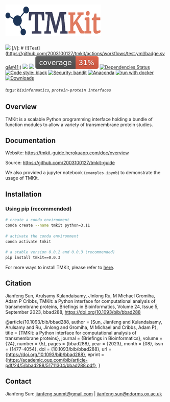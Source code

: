<h1>
    <img src="https://github.com/2003100127/tmkit/blob/main/docs/source/img/tmkit_logo.png?raw=true" width="300" height="100">
    <br>
</h1>

![](https://img.shields.io/pypi/v/tmkit?logo=PyPI)
[//]: # (![Test]&#40;https://github.com/2003100127/tmkit/actions/workflows/test.yml/badge.svg&#41;)
![](https://img.shields.io/badge/last_released-Jul14._2023-green.svg)
![](https://img.shields.io/badge/tmkit-executable-519dd9.svg)
![Coverage Report](assets/images/coverage.svg)
[![Dependencies Status](https://img.shields.io/badge/dependencies-up%20to%20date-brightgreen.svg)](https://github.com/2003100127/tmkit/pulls?utf8=%E2%9C%93&q=is%3Apr%20author%3Aapp%2Fdependabot)
[![Code style: black](https://img.shields.io/badge/code%20style-black-000000.svg)](https://github.com/psf/black)
[![Security: bandit](https://img.shields.io/badge/security-bandit-green.svg)](https://github.com/PyCQA/bandit)
[![Anaconda](https://github.com/2003100127/tmkit/actions/workflows/conda.yml/badge.svg)](https://github.com/2003100127/tmkit/actions/workflows/conda.yml)
[![run with docker](https://img.shields.io/badge/run%20with-Docker-0db7ed?logo=docker)](https://www.docker.com/2003100127/tmkit)
[![Downloads](https://pepy.tech/badge/tmkitx)](https://pepy.tech/project/tmkitx)

<!-- ![Build](https://github.com/2003100127/tmkit/actions/workflows/build.yml/badge.svg) -->

###### tags: `bioinformatics`, `protein-protein interfaces`

## Overview

TMKit is a scalable Python programming interface holding a bundle of function modules to allow a variety of transmembrane protein studies.

## Documentation

Website: https://tmkit-guide.herokuapp.com/doc/overview

Source: https://github.com/2003100127/tmkit-guide

We also provided a jupyter notebook (`examples.ipynb`) to demonstrate the usage of TMKit.

## Installation

### Using pip (recommended)

```sh
# create a conda environment
conda create --name tmkit python=3.11

# activate the conda environment
conda activate tmkit

# a stable version 0.0.2 and 0.0.3 (recommended)
pip install tmkit==0.0.3
```

For more ways to install TMKit, please refer to [here](https://tmkit-guide.herokuapp.com/doc/overview).


## **Citation**

Jianfeng Sun, Arulsamy Kulandaisamy, Jinlong Ru, M Michael Gromiha, Adam P Cribbs, TMKit: a Python interface for computational analysis of transmembrane proteins, Briefings in Bioinformatics, Volume 24, Issue 5, September 2023, bbad288, https://doi.org/10.1093/bib/bbad288

@article{10.1093/bib/bbad288,
    author = {Sun, Jianfeng and Kulandaisamy, Arulsamy and Ru, Jinlong and Gromiha, M Michael and Cribbs, Adam P},
    title = {TMKit: a Python interface for computational analysis of transmembrane proteins},
    journal = {Briefings in Bioinformatics},
    volume = {24},
    number = {5},
    pages = {bbad288},
    year = {2023},
    month = {08},
    issn = {1477-4054},
    doi = {10.1093/bib/bbad288},
    url = {https://doi.org/10.1093/bib/bbad288},
    eprint = {https://academic.oup.com/bib/article-pdf/24/5/bbad288/51711304/bbad288.pdf},
}



## **Contact**

Jianfeng Sun: jianfeng.sunmt@gmail.com | jianfeng.sun@ndorms.ox.ac.uk
